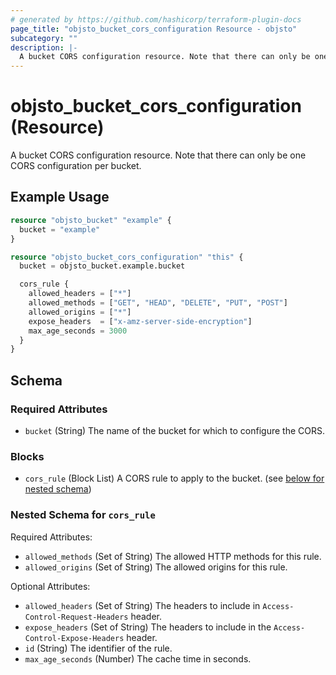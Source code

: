 ```yaml
---
# generated by https://github.com/hashicorp/terraform-plugin-docs
page_title: "objsto_bucket_cors_configuration Resource - objsto"
subcategory: ""
description: |-
  A bucket CORS configuration resource. Note that there can only be one CORS configuration per bucket.
---
```


# objsto_bucket_cors_configuration (Resource)

A bucket CORS configuration resource. Note that there can only be one CORS configuration per bucket.

## Example Usage

```terraform
resource "objsto_bucket" "example" {
  bucket = "example"
}

resource "objsto_bucket_cors_configuration" "this" {
  bucket = objsto_bucket.example.bucket

  cors_rule {
    allowed_headers = ["*"]
    allowed_methods = ["GET", "HEAD", "DELETE", "PUT", "POST"]
    allowed_origins = ["*"]
    expose_headers  = ["x-amz-server-side-encryption"]
    max_age_seconds = 3000
  }
}
```

<!-- schema generated by tfplugindocs -->
## Schema

### Required Attributes

- `bucket` (String) The name of the bucket for which to configure the CORS.

### Blocks

- `cors_rule` (Block List) A CORS rule to apply to the bucket. (see [below for nested schema](#nestedblock--cors_rule))

<a id="nestedblock--cors_rule"></a>
### Nested Schema for `cors_rule`

Required Attributes:

- `allowed_methods` (Set of String) The allowed HTTP methods for this rule.
- `allowed_origins` (Set of String) The allowed origins for this rule.

Optional Attributes:

- `allowed_headers` (Set of String) The headers to include in `Access-Control-Request-Headers` header.
- `expose_headers` (Set of String) The headers to include in the `Access-Control-Expose-Headers` header.
- `id` (String) The identifier of the rule.
- `max_age_seconds` (Number) The cache time in seconds.
